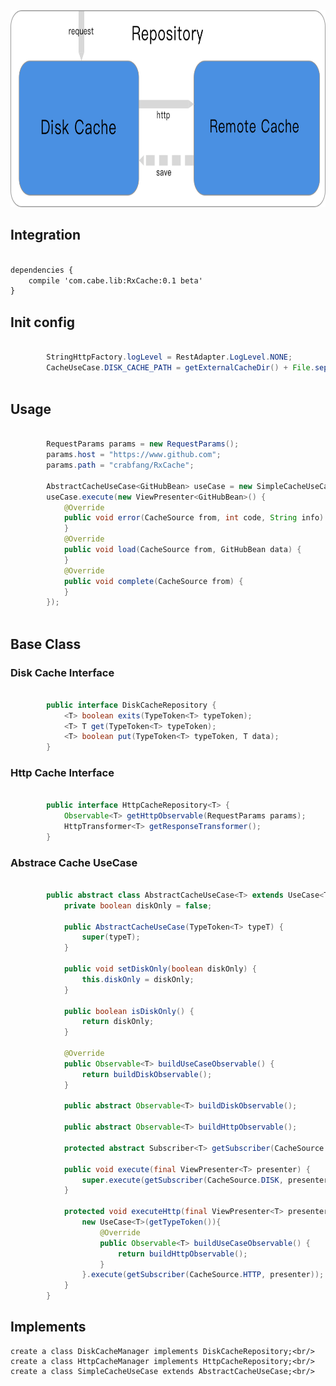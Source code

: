 <img src="./resource/Repository.png"  width="564" height="315"/>

## Integration
``` xml

dependencies {
    compile 'com.cabe.lib:RxCache:0.1 beta'
}

``` 

## Init config
```java

        StringHttpFactory.logLevel = RestAdapter.LogLevel.NONE;
        CacheUseCase.DISK_CACHE_PATH = getExternalCacheDir() + File.separator + "data";
        
```

## Usage
```java

        RequestParams params = new RequestParams();
        params.host = "https://www.github.com";
        params.path = "crabfang/RxCache";

        AbstractCacheUseCase<GitHubBean> useCase = new SimpleCacheUseCase<>(new TypeToken<GitHubBean>(){}, params);
        useCase.execute(new ViewPresenter<GitHubBean>() {
            @Override
            public void error(CacheSource from, int code, String info) {
            }
            @Override
            public void load(CacheSource from, GitHubBean data) {
            }
            @Override
            public void complete(CacheSource from) {
            }
        });
        
```

## Base Class
### Disk Cache Interface
```java

        public interface DiskCacheRepository {
            <T> boolean exits(TypeToken<T> typeToken);
            <T> T get(TypeToken<T> typeToken);
            <T> boolean put(TypeToken<T> typeToken, T data);
        }

```

### Http Cache Interface
```java

        public interface HttpCacheRepository<T> {
            Observable<T> getHttpObservable(RequestParams params);
            HttpTransformer<T> getResponseTransformer();
        }

```

### Abstrace Cache UseCase
```java

        public abstract class AbstractCacheUseCase<T> extends UseCase<T> {
            private boolean diskOnly = false;
        
            public AbstractCacheUseCase(TypeToken<T> typeT) {
                super(typeT);
            }
        
            public void setDiskOnly(boolean diskOnly) {
                this.diskOnly = diskOnly;
            }
        
            public boolean isDiskOnly() {
                return diskOnly;
            }
        
            @Override
            public Observable<T> buildUseCaseObservable() {
                return buildDiskObservable();
            }
        
            public abstract Observable<T> buildDiskObservable();
        
            public abstract Observable<T> buildHttpObservable();
        
            protected abstract Subscriber<T> getSubscriber(CacheSource from, ViewPresenter<T> presenter);
        
            public void execute(final ViewPresenter<T> presenter) {
                super.execute(getSubscriber(CacheSource.DISK, presenter));
            }
        
            protected void executeHttp(final ViewPresenter<T> presenter) {
                new UseCase<T>(getTypeToken()){
                    @Override
                    public Observable<T> buildUseCaseObservable() {
                        return buildHttpObservable();
                    }
                }.execute(getSubscriber(CacheSource.HTTP, presenter));
            }
        }
```

## Implements

    create a class DiskCacheManager implements DiskCacheRepository;<br/>
    create a class HttpCacheManager implements HttpCacheRepository;<br/>
    create a class SimpleCacheUseCase extends AbstractCacheUseCase;<br/>